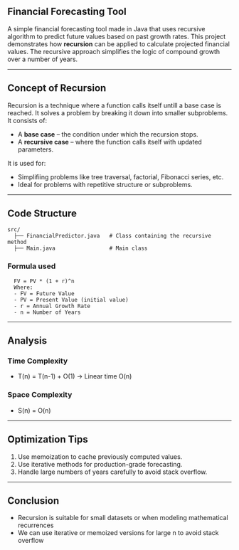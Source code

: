 ## Financial Forecasting Tool
A simple financial forecasting tool made in Java that uses recursive algorithm to predict future values based on past growth rates.
This project demonstrates how **recursion** can be applied to calculate projected financial values. 
The recursive approach simplifies the logic of compound growth over a number of years.

---

## Concept of Recursion

Recursion is a technique where a function calls itself untill a base case is reached. It solves a problem by breaking it down into smaller subproblems.  
It consists of:
- A **base case** – the condition under which the recursion stops.
- A **recursive case** – where the function calls itself with updated parameters.
  
It is used for:
- Simplifiing problems like tree traversal, factorial, Fibonacci series, etc.
- Ideal for problems with repetitive structure or subproblems.
---

##  Code Structure
    src/
      ├── FinancialPredictor.java   # Class containing the recursive method
      ├── Main.java                 # Main class
### Formula used
      FV = PV * (1 + r)^n
      Where:
      - FV = Future Value  
      - PV = Present Value (initial value)  
      - r = Annual Growth Rate  
      - n = Number of Years  
---

## Analysis
### Time Complexity
  - T(n) = T(n-1) + O(1) → Linear time O(n)
### Space Complexity
  - S(n) = O(n)
---

## Optimization Tips
  1. Use memoization to cache previously computed values.
  2. Use iterative methods for production-grade forecasting.
  3. Handle large numbers of years carefully to avoid stack overflow.
  
---

## Conclusion
- Recursion is suitable for small datasets or when modeling mathematical recurrences
- We can use iterative or memoized versions for large n to avoid stack overflow
